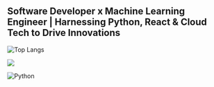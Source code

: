 
## Software Developer x Machine Learning Engineer | Harnessing Python, React & Cloud Tech to Drive Innovations

![Top Langs](https://github-readme-stats.vercel.app/api/top-langs/?username=shivamaroraa&hide_progress=true)

![](https://komarev.com/ghpvc/?username=shivamaroraa)

![Python](https://img.shields.io/badge/-Python-3776AB?style=flat-square&logo=Python&logoColor=white)
